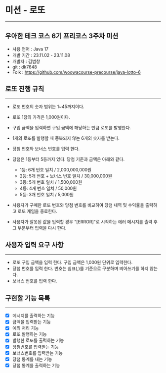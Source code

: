 # 미션 - 로또

-----------------------------------------------------------------------
## 우아한 테크 코스 6기 프리코스 3주차 미션
- 사용 언어 : Java 17  
- 개발 기간 : 23.11.02 - 23.11.08  
- 개발자 : 김범창  
- git : dk7648  
- Folk : https://github.com/woowacourse-precourse/java-lotto-6

## 로또 진행 규칙

-----------------------------------------------------------------------
- 로또 번호의 숫자 범위는 1~45까지이다.
- 로또 1장의 가격은 1,000원이다.
- 구입 금액을 입력하면 구입 금액에 해당하는 만큼 로또를 발행한다.
- 1개의 로또를 발행할 때 중복되지 않는 6개의 숫자를 받는다.  


- 당첨 번호와 보너스 번호를 입력 한다.
- 당첨은 1등부터 5등까지 있다. 당첨 기준과 금액은 아래와 같다.
    - 1등: 6개 번호 일치 / 2,000,000,000원
    - 2등: 5개 번호 + 보너스 번호 일치 / 30,000,000원
    - 3등: 5개 번호 일치 / 1,500,000원
    - 4등: 4개 번호 일치 / 50,000원
    - 5등: 3개 번호 일치 / 5,000원


- 사용자가 구매한 로또 번호와 당첨 번호를 비교하여 당첨 내역 및 수익률을 출력하고 로또 게임을 종료한다.
- 사용자가 잘못된 값을 입력할 경우 "[ERROR]"로 시작하는 에러 메시지를 출력 후 그 부분부터 입력을 다시 한다.

## 사용자 입력 요구 사항

-----------------------------------------------------------------------
- 로또 구입 금액을 입력 한다. 구입 금액은 1,000원 단위로 입력한다.
- 당첨 번호를 입력 한다. 번호는 쉼표(,)를 기준으로 구분하며 띄어쓰기를 하지 않는다.
- 보너스 번호를 입력 한다.



## 구현할 기능 목록

-----------------------------------------------------------------------
- [x] 메시지를 출력하는 기능
- [x] 금액을 입력받는 기능
- [x] 예외 처리 기능
- [x] 로또 발행하는 기능
- [x] 발행한 로또를 출력하는 기능
- [x] 당첨번호를 입력받는 기능
- [x] 보너스번호를 입력받는 기능
- [x] 당첨 통계를 내는 기능
- [x] 당첨 통계를 출력하는 기능
